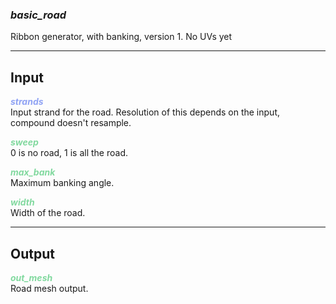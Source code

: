 ### ***basic_road***
Ribbon generator, with banking, version 1.  No UVs yet<br />

***
## Input
<span style="color:#90A3F4">***strands***</span>
<br />Input strand for the road.  Resolution of this depends on the input, compound doesn't resample.

<span style="color:#82D99F">***sweep***</span>
<br />0 is no road, 1 is all the road.

<span style="color:#82D99F">***max_bank***</span>
<br />Maximum banking angle.

<span style="color:#82D99F">***width***</span>
<br />Width of the road.

***
## Output
<span style="color:#82D99F">***out_mesh***</span>
<br />Road mesh output.

